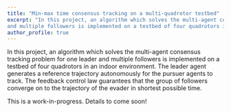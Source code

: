 ```yaml
---
title: "Min-max time consensus tracking on a multi-quadrotor testbed"
excerpt: "In this project, an algorithm which solves the multi-agent consensus tracking problem for one leader
and multiple followers is implemented on a testbed of four quadrotors in an indoor environment. <br/><img src='/images/indoor_consensus_tracking.png'>"
author_profile: true
---
```


In this project, an algorithm which solves the multi-agent consensus tracking problem for one leader and multiple followers is implemented on a testbed of four quadrotors in an indoor environment. The leader agent generates a reference trajectory autonomously for the pursuer agents to track. The feedback control law guarantees that the group of followers converge on to the trajectory of the evader in shortest possible time.

This is a work-in-progress. Details to come soon!
